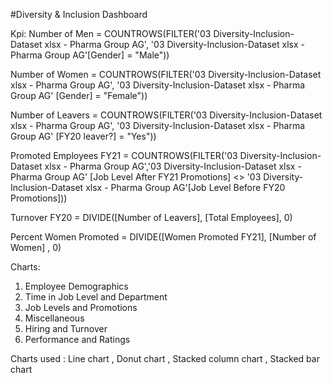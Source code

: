 #Diversity & Inclusion Dashboard

Kpi:
  Number of Men   = COUNTROWS(FILTER('03 Diversity-Inclusion-Dataset xlsx - Pharma Group AG', '03 Diversity-Inclusion-Dataset xlsx - 
                                  Pharma Group AG'[Gender] = "Male"))

  Number of Women = COUNTROWS(FILTER('03 Diversity-Inclusion-Dataset xlsx - Pharma Group AG', '03 Diversity-Inclusion-Dataset xlsx - Pharma Group AG'
                    [Gender] = "Female"))

  Number of Leavers = COUNTROWS(FILTER('03 Diversity-Inclusion-Dataset xlsx - Pharma Group AG', '03 Diversity-Inclusion-Dataset xlsx - Pharma Group AG'
                      [FY20 leaver?] = "Yes"))

  Promoted Employees FY21 = COUNTROWS(FILTER('03 Diversity-Inclusion-Dataset xlsx - Pharma Group AG','03 Diversity-Inclusion-Dataset xlsx - Pharma Group AG'
                            [Job Level After FY21 Promotions] <> '03 Diversity-Inclusion-Dataset xlsx - Pharma Group AG'[Job Level Before FY20 Promotions]))

 Turnover FY20   = DIVIDE([Number of Leavers], [Total Employees], 0)

 Percent Women Promoted = DIVIDE([Women Promoted FY21], [Number of Women] , 0)

Charts:
 1) Employee Demographics
 2) Time in Job Level and Department
 3) Job Levels and Promotions
 4) Miscellaneous
 5) Hiring and Turnover
 6) Performance and Ratings

Charts used : Line chart , Donut chart , Stacked column chart , Stacked bar chart

